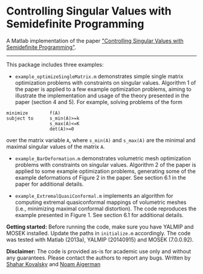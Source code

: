 Controlling Singular Values with Semidefinite Programming
====

A Matlab implementation of the paper ["Controlling Singular Values with Semidefinite Programming"](http://www.wisdom.weizmann.ac.il/~shaharko/).

----
This package includes three examples:
- `example_optimizeSingleMatrix.m` demonstrates simple single matrix optimization problems with constraints on singular values. Algorithm 1 of the paper is applied to a few example optimization problems, aiming to illustrate the implementation and usage of the theory presented in the paper (section 4 and 5). For example, solving problems of the form
```
minimize        f(A) 
subject to      s_min(A)>=k
                s_max(A)<=K
				det(A)>=0
```
over the matrix variable `A`, where `s_min(A)` and `s_max(A)` are the minimal and maximal singular values of the matrix `A`.

- `example_BarDeformation.m` demonstrates volumetric mesh optimization problems with constraints on singular values. Algorithm 2 of the paper is applied to some example optimization problems, generating some of the example deformations of Figure 2 in the paper. See section 6.1 in the paper for additional details.

- `example_ExtremalQuasiConformal.m` implements an algorithm for computing extremal quasiconformal mappings of volumetric meshes (i.e., minimizing maximal conformal distortion). The code reproduces the example presented in Figure 1. See section 6.1 for additional details.


**Getting started:** Before running the code, make sure you have YALMIP and MOSEK installed. Update the paths in `initialize.m` accordingly. The code was tested with Matlab (2013a), YALMIP (20140915) and MOSEK (7.0.0.92).

**Disclaimer:**
The code is provided as-is for academic use only and without any guarantees. Please contact the authors to report any bugs.
Written by [Shahar Kovalsky](http://www.wisdom.weizmann.ac.il/~shaharko/) and [Noam Aigerman](http://www.wisdom.weizmann.ac.il/~noamaig/)